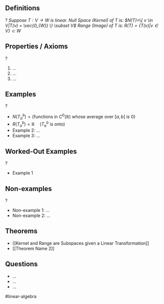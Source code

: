 
## Definitions
?
*Suppose $T:V \to W$ is linear.
Null Space (Kernel) of $T$ is:
$N(T)=\{ v \in V|T(v) = \vec{0_{W}} \} \subset V$
Range (Image) of $T$ is:
$R(T) = \{ T(v) | v \in V \} \subset W$*


## Properties / Axioms
?
1. ...
2. ...
3. ...

## Examples
?
- $N(T_{a}^{b}) = \{ \text{functions in } C^0(\mathbb{R}) \text{ whose average over } [a,b] \text{ is } 0 \}$
- $R(T_{a}^b) =\mathbb{R} \quad (T_{a}^b \text{ is onto})$
‎ 
- Example 2: ...
‎ 
- Example 3: ...

## Worked-Out Examples
?
- Example 1

## Non-examples
?
- Non-example 1: ...
- Non-example 2: ...

## Theorems
- [[Kernel and Range are Subspaces given a Linear Transformation]]
- [[Theorem Name 2]]

## Questions
- ...
- ...
- ...



#linear-algebra